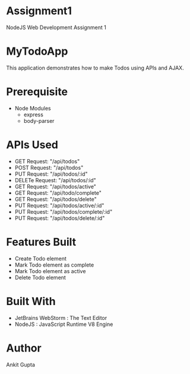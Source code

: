 # Assignment1
NodeJS Web Development Assignment 1

# MyTodoApp
  This application demonstrates how to make Todos using APIs and AJAX.

# Prerequisite
- Node Modules
  - express
  - body-parser

# APIs Used
 - GET Request: "/api/todos"
 - POST Request: "/api/todos"
 - PUT Request: "/api/todos/:id"
 - DELETe Request: "/api/todos/:id"
 - GET Request: "/api/todos/active"
 - GET Request: "/api/todo/complete"
 - GET Request: "/api/todos/delete"
 - PUT Request: "/api/todos/active/:id"
 - PUT Request: "/api/todos/complete/:id"
 - PUT Request: "/api/todos/delete/:id"

# Features Built
 - Create Todo element
 - Mark Todo element as complete
 - Mark Todo element as active
 - Delete Todo element

# Built With
 - JetBrains WebStorm : The Text Editor
 - NodeJS : JavaScript Runtime V8 Engine 
  
# Author
  Ankit Gupta
  


